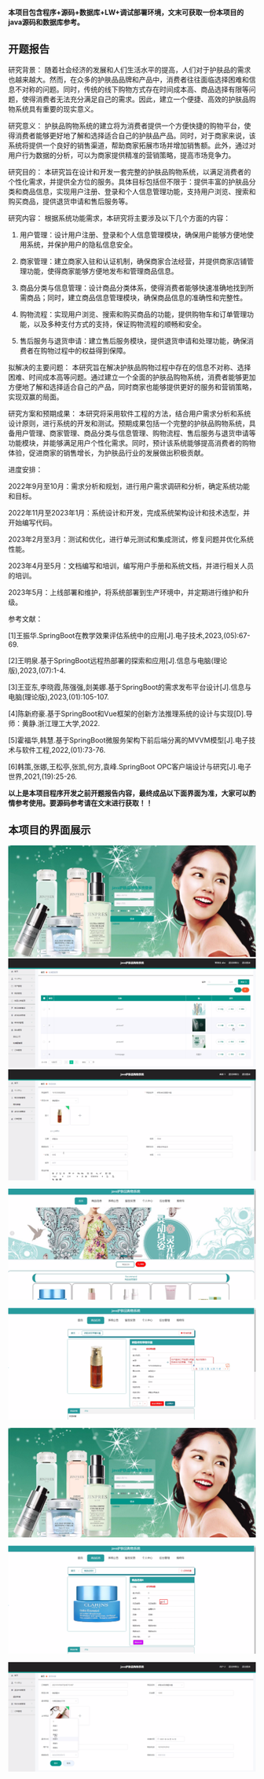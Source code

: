 ****本项目包含程序+源码+数据库+LW+调试部署环境，文末可获取一份本项目的java源码和数据库参考。****

## ******开题报告******

研究背景：
随着社会经济的发展和人们生活水平的提高，人们对于护肤品的需求也越来越大。然而，在众多的护肤品品牌和产品中，消费者往往面临选择困难和信息不对称的问题。同时，传统的线下购物方式存在时间成本高、商品选择有限等问题，使得消费者无法充分满足自己的需求。因此，建立一个便捷、高效的护肤品购物系统具有重要的现实意义。

研究意义：
护肤品购物系统的建立将为消费者提供一个方便快捷的购物平台，使得消费者能够更好地了解和选择适合自己的护肤品产品。同时，对于商家来说，该系统将提供一个良好的销售渠道，帮助商家拓展市场并增加销售额。此外，通过对用户行为数据的分析，可以为商家提供精准的营销策略，提高市场竞争力。

研究目的：
本研究旨在设计和开发一套完整的护肤品购物系统，以满足消费者的个性化需求，并提供全方位的服务。具体目标包括但不限于：提供丰富的护肤品分类和商品信息，实现用户注册、登录和个人信息管理功能，支持用户浏览、搜索和购买商品，提供退货申请和售后服务等。

研究内容： 根据系统功能需求，本研究将主要涉及以下几个方面的内容：

  1. 用户管理：设计用户注册、登录和个人信息管理模块，确保用户能够方便地使用系统，并保护用户的隐私信息安全。

  2. 商家管理：建立商家入驻和认证机制，确保商家合法经营，并提供商家店铺管理功能，使得商家能够方便地发布和管理商品信息。

  3. 商品分类与信息管理：设计商品分类体系，使得消费者能够快速准确地找到所需商品；同时，建立商品信息管理模块，确保商品信息的准确性和完整性。

  4. 购物流程：实现用户浏览、搜索和购买商品的功能，提供购物车和订单管理功能，以及多种支付方式的支持，保证购物流程的顺畅和安全。

  5. 售后服务与退货申请：建立售后服务模块，提供退货申请和处理功能，确保消费者在购物过程中的权益得到保障。

拟解决的主要问题：
本研究旨在解决护肤品购物过程中存在的信息不对称、选择困难、时间成本高等问题。通过建立一个全面的护肤品购物系统，消费者能够更加方便地了解和选择适合自己的产品，同时商家也能够提供更好的服务和营销策略，实现双赢的局面。

研究方案和预期成果：
本研究将采用软件工程的方法，结合用户需求分析和系统设计原则，进行系统的开发和测试。预期成果包括一个完整的护肤品购物系统，具备用户管理、商家管理、商品分类与信息管理、购物流程、售后服务与退货申请等功能模块，并能够满足用户个性化需求。同时，预计该系统能够提高消费者的购物体验，促进商家的销售增长，为护肤品行业的发展做出积极贡献。

进度安排：

2022年9月至10月：需求分析和规划，进行用户需求调研和分析，确定系统功能和目标。

2022年11月至2023年1月：系统设计和开发，完成系统架构设计和技术选型，并开始编写代码。

2023年2月至3月：测试和优化，进行单元测试和集成测试，修复问题并优化系统性能。

2023年4月至5月：文档编写和培训，编写用户手册和系统文档，并进行相关人员的培训。

2023年5月：上线部署和维护，将系统部署到生产环境中，并定期进行维护和升级。

参考文献：

[1]王振华.SpringBoot在教学效果评估系统中的应用[J].电子技术,2023,(05):67-69.

[2]王明泉.基于SpringBoot远程热部署的探索和应用[J].信息与电脑(理论版),2023,(07):1-4.

[3]王亚东,李晓霞,陈强强,剡美娜.基于SpringBoot的需求发布平台设计[J].信息与电脑(理论版),2023,(01):105-107.

[4]陈新府豪.基于SpringBoot和Vue框架的创新方法推理系统的设计与实现[D].导师：黄静.浙江理工大学,2022.

[5]霍福华,韩慧.基于SpringBoot微服务架构下前后端分离的MVVM模型[J].电子技术与软件工程,2022,(01):73-76.

[6]韩策,张娜,王松亭,张凯,何方,袁峰.SpringBoot OPC客户端设计与研究[J].电子世界,2021,(19):25-26.

****以上是本项目程序开发之前开题报告内容，最终成品以下面界面为准，大家可以酌情参考使用。要源码参考请在文末进行获取！！****

## ******本项目的界面展示******

![](./res/e5a3f1b28af84a33a14ac5b5c5da9794.png)![](./res/20bd7d0c30f54b489a8a24e5937999a8.png)![](./res/70b03791e57c42dd8852ecc21a60c07b.png)

![](./res/f062845035ce4e689664167cef117472.png)

![](./res/7877ea05e250456f819aa86d8f47911c.png)

![](./res/a00c2d8780fa46a4a57dc8dee833cfa0.png)

![](./res/81dca6eb71434a08aecbd9352ef2d176.png)

![](./res/ecf671d75bb149029c70eac803773a28.png)

